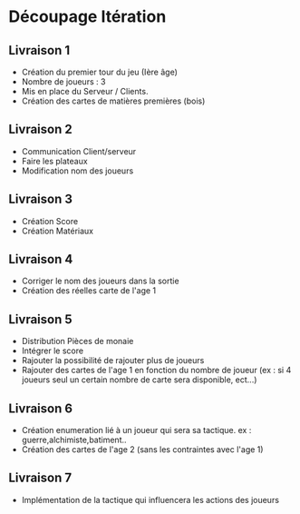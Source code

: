  # Découpage Itération

## Livraison 1

- Création du premier tour du jeu (Ière âge)
- Nombre de joueurs : 3
- Mis en place du Serveur / Clients.
- Création des cartes de matières premières (bois)



## Livraison 2

- Communication Client/serveur
- Faire les plateaux
- Modification nom des joueurs

## Livraison 3

- Création Score
- Création Matériaux

## Livraison 4

- Corriger le nom des joueurs dans la sortie
- Création des réelles carte de l'age 1

## Livraison 5

- Distribution Pièces de monaie
- Intégrer le score
- Rajouter la possibilité de rajouter plus de joueurs
- Rajouter des cartes de l'age 1 en fonction du nombre de joueur (ex : si 4 joueurs seul un certain
nombre de carte sera disponible, ect...)

## Livraison 6

- Création enumeration lié à un joueur qui sera sa tactique. ex : guerre,alchimiste,batiment..
- Création des cartes de l'age 2 (sans les contraintes avec l'age 1)

## Livraison 7

- Implémentation de la tactique qui influencera les actions des joueurs
